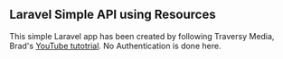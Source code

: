 ## Laravel Simple API using Resources

This simple Laravel app has been created by following Traversy Media, Brad's <a href="https://www.youtube.com/watch?v=4pc6cgisbKE">YouTube tutotrial</a>.
No Authentication is done here.
